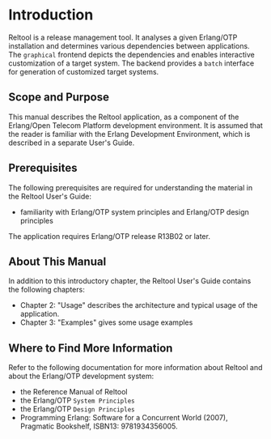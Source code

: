 <!--
%CopyrightBegin%

Copyright Ericsson AB 2023. All Rights Reserved.

Licensed under the Apache License, Version 2.0 (the "License");
you may not use this file except in compliance with the License.
You may obtain a copy of the License at

    http://www.apache.org/licenses/LICENSE-2.0

Unless required by applicable law or agreed to in writing, software
distributed under the License is distributed on an "AS IS" BASIS,
WITHOUT WARRANTIES OR CONDITIONS OF ANY KIND, either express or implied.
See the License for the specific language governing permissions and
limitations under the License.

%CopyrightEnd%
-->
# Introduction

Reltool is a release management tool. It analyses a given Erlang/OTP
installation and determines various dependencies between applications. The
`graphical` frontend depicts the dependencies and enables interactive
customization of a target system. The backend provides a `batch` interface for
generation of customized target systems.

## Scope and Purpose

This manual describes the Reltool application, as a component of the Erlang/Open
Telecom Platform development environment. It is assumed that the reader is
familiar with the Erlang Development Environment, which is described in a
separate User's Guide.

## Prerequisites

The following prerequisites are required for understanding the material in the
Reltool User's Guide:

- familiarity with Erlang/OTP system principles and Erlang/OTP design principles

The application requires Erlang/OTP release R13B02 or later.

## About This Manual

In addition to this introductory chapter, the Reltool User's Guide contains the
following chapters:

- Chapter 2: "Usage" describes the architecture and typical usage of the
  application.
- Chapter 3: "Examples" gives some usage examples

## Where to Find More Information

Refer to the following documentation for more information about Reltool and
about the Erlang/OTP development system:

- the Reference Manual of Reltool
- the Erlang/OTP `System Principles`
- the Erlang/OTP `Design Principles`
- Programming Erlang: Software for a Concurrent World (2007), Pragmatic
  Bookshelf, ISBN13: 9781934356005.
